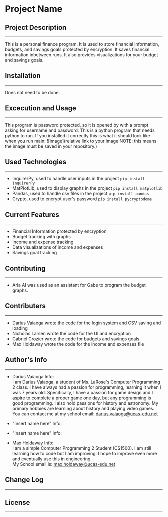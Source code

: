 # Project Name

## Project Description
---
This is a personal finance program. It is used to store financial information, budgets, and savings goals protected by encryption. It saves financial information inbetween runs. It also provides visualizations for your budget and savings goals.

## Installation
---
Does not need to be done.

## Excecution and Usage
---
This program is password protected, so it is opened by with a prompt asking for username and password. This is a python program that needs python to run. If you installed it correctly this is what it should look like when you run main:
![image](relative link to your image NOTE: this means the image must be saved in your repository.)  

## Used Technologies
---
- InquirerPy, used to handle user inputs in the project
`pip install InquirerPy`
- MatPlotLib, used to display graphs in the project
`pip install matplotlib`
- Pandas, used to handle csv files in the project
`pip install pandas` 
- Crypto, used to encrypt user's password
`pip install pycryptodome`  

## Current Features
---
+ Financial Information protected by encryption
+ Budget tracking with graphs
+ Income and expense tracking
+ Data visualizations of income and expenses
+ Savings goal tracking  

## Contributing
---
* Aria AI was used as an assistant for Gabe to program the budget graphs.
## Contributers
---
* Darius Vaiaoga wrote the code for the login system and CSV saving and loading
* Nicholas Larsen wrote the code for the UI and encryption
* Gabriel Crozier wrote the code for budgets and savings goals
* Max Holdaway wrote the code for the income and expenses file

## Author's Info
--- 
* Darius Vaiaoga Info:  
I am Darius Vaiaoga, a student of Ms. LaRose's Computer Programming 2 class. I have always had a passion for programming, learning it when I was 7 years old. Specifically, I have a passion for game design and I aspire to complete a proper game one day, but any programming is good programming. I also hold passions for history and astronomy. My primary hobbies are learning about history and playing video games.  
You can contact me at my school email: darius.vaiaoga@ucas-edu.net
* "Insert name here" Info:  

* "Insert name here" Info:  

* Max Holdaway Info:  
I am a simple Computer Programming 2 Student (CS1500). I am still learning how to code but I am improving. I hope to improve even more and eventually use this in engineering.  
My School email is: max.holdaway@ucas-edu.net

## Change Log
---

## License
---
